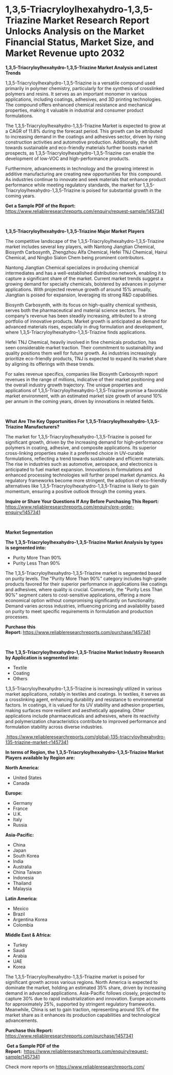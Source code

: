 <p><h1>1,3,5-Triacryloylhexahydro-1,3,5-Triazine Market Research Report Unlocks Analysis on the Market Financial Status, Market Size, and Market Revenue upto 2032</h1></p><p><strong>1,3,5-Triacryloylhexahydro-1,3,5-Triazine Market Analysis and Latest Trends</strong></p>
<p><p>1,3,5-Triacryloylhexahydro-1,3,5-Triazine is a versatile compound used primarily in polymer chemistry, particularly for the synthesis of crosslinked polymers and resins. It serves as an important monomer in various applications, including coatings, adhesives, and 3D printing technologies. The compound offers enhanced chemical resistance and mechanical properties, making it valuable in industrial and consumer product formulations.</p><p>The 1,3,5-Triacryloylhexahydro-1,3,5-Triazine Market is expected to grow at a CAGR of 11.8% during the forecast period. This growth can be attributed to increasing demand in the coatings and adhesives sector, driven by rising construction activities and automotive production. Additionally, the shift towards sustainable and eco-friendly materials further boosts market prospects, as 1,3,5-Triacryloylhexahydro-1,3,5-Triazine can enable the development of low-VOC and high-performance products.</p><p>Furthermore, advancements in technology and the growing interest in additive manufacturing are creating new opportunities for this compound. As industries continue to innovate and seek materials that enhance product performance while meeting regulatory standards, the market for 1,3,5-Triacryloylhexahydro-1,3,5-Triazine is poised for substantial growth in the coming years.</p></p>
<p><strong>Get a Sample PDF of the Report:&nbsp;</strong> <a href="https://www.reliableresearchreports.com/enquiry/request-sample/1457341?utm_campaign=3362&utm_medium=2&utm_source=Github&utm_content=ia&utm_term=30032025&utm_id=135-triacryloylhexahydro-135-triazine">https://www.reliableresearchreports.com/enquiry/request-sample/1457341</a></p>
<p>&nbsp;</p>
<p><strong>1,3,5-Triacryloylhexahydro-1,3,5-Triazine Major Market Players</strong></p>
<p><p>The competitive landscape of the 1,3,5-Triacryloylhexahydro-1,3,5-Triazine market includes several key players, with Nantong Jiangtian Chemical, Biosynth Carbosynth, Zhengzhou Alfa Chemical, Hefei TNJ Chemical, Hairui Chemical, and Ningbo Sialon Chem being prominent contributors. </p><p>Nantong Jiangtian Chemical specializes in producing chemical intermediates and has a well-established distribution network, enabling it to capture a significant share of the market. Current market trends suggest a growing demand for specialty chemicals, bolstered by advances in polymer applications. With projected revenue growth of around 15% annually, Jiangtian is poised for expansion, leveraging its strong R&D capabilities. </p><p>Biosynth Carbosynth, with its focus on high-quality chemical synthesis, serves both the pharmaceutical and material science sectors. The company's revenue has been steadily increasing, attributed to a strong portfolio of innovative products. Market growth is anticipated as demand for advanced materials rises, especially in drug formulation and development, where 1,3,5-Triacryloylhexahydro-1,3,5-Triazine finds applications.</p><p>Hefei TNJ Chemical, heavily involved in fine chemicals production, has seen considerable market traction. Their commitment to sustainability and quality positions them well for future growth. As industries increasingly prioritize eco-friendly products, TNJ is expected to expand its market share by aligning its offerings with these trends.</p><p>For sales revenue specifics, companies like Biosynth Carbosynth report revenues in the range of millions, indicative of their market positioning and the overall industry growth trajectory. The unique properties and applications of 1,3,5-Triacryloylhexahydro-1,3,5-Triazine promise a favorable market environment, with an estimated market size growth of around 10% per annum in the coming years, driven by innovations in related fields.</p></p>
<p>&nbsp;</p>
<p><strong>What Are The Key Opportunities For 1,3,5-Triacryloylhexahydro-1,3,5-Triazine Manufacturers?</strong></p>
<p><p>The market for 1,3,5-Triacryloylhexahydro-1,3,5-Triazine is poised for significant growth, driven by the increasing demand for high-performance polymers in coating, adhesive, and composite applications. Its superior cross-linking properties make it a preferred choice in UV-curable formulations, reflecting a trend towards sustainable and efficient materials. The rise in industries such as automotive, aerospace, and electronics is anticipated to fuel market expansion. Innovations in formulations and enhanced processing technologies will further propel market dynamics. As regulatory frameworks become more stringent, the adoption of eco-friendly alternatives like 1,3,5-Triacryloylhexahydro-1,3,5-Triazine is likely to gain momentum, ensuring a positive outlook through the coming years.</p></p>
<p><strong>Inquire or Share Your Questions If Any Before Purchasing This Report:</strong> <a href="https://www.reliableresearchreports.com/enquiry/pre-order-enquiry/1457341?utm_campaign=3362&utm_medium=2&utm_source=Github&utm_content=ia&utm_term=30032025&utm_id=135-triacryloylhexahydro-135-triazine">https://www.reliableresearchreports.com/enquiry/pre-order-enquiry/1457341</a></p>
<p>&nbsp;</p>
<p><strong>Market Segmentation</strong></p>
<p><strong>The 1,3,5-Triacryloylhexahydro-1,3,5-Triazine Market Analysis by types is segmented into:</strong></p>
<p><ul><li>Purity More Than 90%</li><li>Purity Less Than 90%</li></ul></p>
<p><p>The 1,3,5-Triacryloylhexahydro-1,3,5-Triazine market is segmented based on purity levels. The "Purity More Than 90%" category includes high-grade products favored for their superior performance in applications like coatings and adhesives, where quality is crucial. Conversely, the "Purity Less Than 90%" segment caters to cost-sensitive applications, offering a more economical option without compromising significantly on functionality. Demand varies across industries, influencing pricing and availability based on purity to meet specific requirements in formulation and production processes.</p></p>
<p><strong>Purchase this Report:&nbsp;</strong><a href="https://www.reliableresearchreports.com/purchase/1457341?utm_campaign=3362&utm_medium=2&utm_source=Github&utm_content=ia&utm_term=30032025&utm_id=135-triacryloylhexahydro-135-triazine">https://www.reliableresearchreports.com/purchase/1457341</a></p>
<p>&nbsp;</p>
<p><strong>The 1,3,5-Triacryloylhexahydro-1,3,5-Triazine Market Industry Research by Application is segmented into:</strong></p>
<p><ul><li>Textile</li><li>Coating</li><li>Others</li></ul></p>
<p><p>1,3,5-Triacryloylhexahydro-1,3,5-Triazine is increasingly utilized in various market applications, notably in textiles and coatings. In textiles, it serves as a crosslinking agent, enhancing durability and resistance to environmental factors. In coatings, it is valued for its UV stability and adhesion properties, making surfaces more resilient and aesthetically appealing. Other applications include pharmaceuticals and adhesives, where its reactivity and polymerization characteristics contribute to improved performance and formulation stability across diverse industries.</p></p>
<p><a href="https://www.reliableresearchreports.com/global-135-triacryloylhexahydro-135-triazine-market-r1457341?utm_campaign=3362&utm_medium=2&utm_source=Github&utm_content=ia&utm_term=30032025&utm_id=135-triacryloylhexahydro-135-triazine">&nbsp;https://www.reliableresearchreports.com/global-135-triacryloylhexahydro-135-triazine-market-r1457341</a></p>
<p><strong>In terms of Region, the 1,3,5-Triacryloylhexahydro-1,3,5-Triazine Market Players available by Region are:</strong></p>
<p>
    <p> <strong> North America: </strong>
        <ul>
            <li>United States</li>
            <li>Canada</li>
        </ul>
        </p> 
    <p> <strong> Europe: </strong>
        <ul>
            <li>Germany</li>
            <li>France</li>
            <li>U.K.</li>
            <li>Italy</li>
            <li>Russia</li>
        </ul>
        </p> 
    <p> <strong> Asia-Pacific: </strong>
        <ul>
            <li>China</li>
            <li>Japan</li>
            <li>South Korea</li>
            <li>India</li>
            <li>Australia</li>
            <li>China Taiwan</li>
            <li>Indonesia</li>
            <li>Thailand</li>
            <li>Malaysia</li>
        </ul>
        </p> 
    <p> <strong> Latin America: </strong>
        <ul>
            <li>Mexico</li>
            <li>Brazil</li>
            <li>Argentina Korea</li>
            <li>Colombia</li>
        </ul>
        </p> 
    <p> <strong> Middle East & Africa: </strong>
        <ul>
            <li>Turkey</li>
            <li>Saudi</li>
            <li>Arabia</li>
            <li>UAE</li>
            <li>Korea</li>
        </ul>
    </p>
    </p>
<p><p>The 1,3,5-Triacryloylhexahydro-1,3,5-Triazine market is poised for significant growth across various regions. North America is expected to dominate the market, holding an estimated 35% share, driven by increasing demand in advanced applications. Asia-Pacific follows closely, projected to capture 30% due to rapid industrialization and innovation. Europe accounts for approximately 25%, supported by stringent regulatory frameworks. Meanwhile, China is set to gain traction, representing around 10% of the market share as it enhances its production capabilities and technological advancements.</p></p>
<p><strong>Purchase this Report: </strong><a href="https://www.reliableresearchreports.com/purchase/1457341?utm_campaign=3362&utm_medium=2&utm_source=Github&utm_content=ia&utm_term=30032025&utm_id=135-triacryloylhexahydro-135-triazine">https://www.reliableresearchreports.com/purchase/1457341</a></p>
<p>&nbsp;<strong>Get a Sample PDF of the Report:&nbsp;&nbsp;</strong><a href="https://www.reliableresearchreports.com/enquiry/request-sample/1457341?utm_campaign=3362&utm_medium=2&utm_source=Github&utm_content=ia&utm_term=30032025&utm_id=135-triacryloylhexahydro-135-triazine">https://www.reliableresearchreports.com/enquiry/request-sample/1457341</a></p>
<p><strong></strong></p>
<p>Check more reports on <a href="https://www.reliableresearchreports.com/?utm_campaign=3362&utm_medium=2&utm_source=Github&utm_content=ia&utm_term=30032025&utm_id=135-triacryloylhexahydro-135-triazine">https://www.reliableresearchreports.com/</a></p>